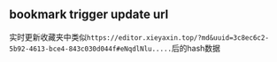 ## bookmark trigger update url

实时更新收藏夹中类似`https://editor.xieyaxin.top/?md&uuid=3c8ec6c2-5b92-4613-bce4-843c030d044f#eNqdlNlu.....`后的hash数据